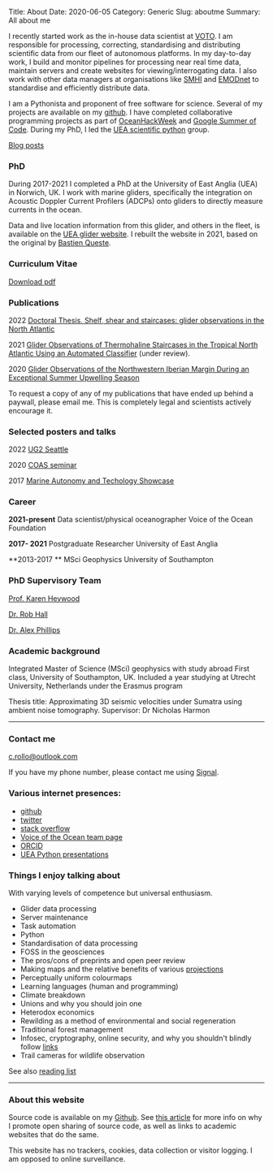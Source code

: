Title: About
Date: 2020-06-05
Category: Generic
Slug: aboutme
Summary: All about me

I recently started work as the in-house data scientist at [VOTO](https://voiceoftheocean.org/en). I am responsible for processing, correcting, standardising and distributing scientific data from our fleet of autonomous platforms. In my day-to-day work, I build and monitor pipelines for processing near real time data, maintain servers and create websites for viewing/interrogating data. I also work with other data managers at organisations like [SMHI](https://www.smhi.se/en) and [EMODnet](https://emodnet.ec.europa.eu/en) to standardise and efficiently distribute data.

I am a Pythonista and proponent of free software for science. Several of my projects are available on my [github](https://github.com/callumrollo). I have completed collaborative programming projects as part of [OceanHackWeek](https://callumrollo.github.io/hackweek.html) and [Google Summer of Code](https://summerofcode.withgoogle.com/). During my PhD, I led the [UEA scientific python](https://ueapy.github.io/) group.

[Blog posts](https://callumrollo.github.io/)


### PhD

During 2017-2021 I completed a PhD at the University of East Anglia (UEA) in Norwich, UK. I work with marine gliders, specifically the integration on Acoustic Doppler Current Profilers (ADCPs) onto gliders to directly measure currents in the ocean.

Data and live location information from this glider, and others in the fleet, is available on the [UEA glider website](https://ueaglider.uea.ac.uk). I rebuilt the website in 2021, based on the original by [Bastien Queste](http://byqueste.com/).



### Curriculum Vitae

[Download pdf](../images/callum-rollo-cv-2020.pdf)

### Publications

2022 [Doctoral Thesis. Shelf, shear and staircases: glider observations in the North Atlantic](https://ueaeprints.uea.ac.uk/id/eprint/87555/)

2021 [Glider Observations of Thermohaline Staircases in the Tropical North Atlantic Using an Automated Classifier](https://gi.copernicus.org/preprints/gi-2021-27/) (under review).

2020 [Glider Observations of the Northwestern Iberian Margin During an Exceptional Summer Upwelling Season](https://doi.org/10.1029/2019JC015804)

To request a copy of any of my publications that have ended up behind a paywall, please email me. This is completely legal and scientists actively encourage it.

### Selected posters and talks

2022 [UG2 Seattle](../images/ug2_2022.pdf)

2020 [COAS seminar](../images/Rollo_COAS_2020_low_res.pdf)

2017 [Marine Autonomy and Techology Showcase](../images/poster_omura_17.pdf)


### Career

**2021-present** Data scientist/physical oceanographer Voice of the Ocean Foundation

**2017- 2021** Postgraduate Researcher University of East Anglia

**2013-2017 ** MSci Geophysics University of Southampton

### PhD Supervisory Team

[Prof. Karen Heywood](https://people.uea.ac.uk/k_heywood)

[Dr. Rob Hall](https://people.uea.ac.uk/robert_hall)

[Dr. Alex Phillips](https://www.noc.ac.uk/people/abp)

### Academic background

Integrated Master of Science (MSci) geophysics with study abroad First class, University of Southampton, UK. Included a year studying at Utrecht University, Netherlands under the Erasmus program

Thesis title: Approximating 3D seismic velocities under Sumatra using ambient noise tomography.
Supervisor: Dr Nicholas Harmon

-----------------------

### Contact me

[c.rollo@outlook.com](mailto:c.rollo@outlook.com)

If you have my phone number, please contact me using [Signal](https://www.signal.org/).

### Various internet presences:

- [github](https://github.com/callumrollo)
- [twitter](https://twitter.com/callum_rollo)
- [stack overflow](https://stackoverflow.com/users/13208790/marcos)
- [Voice of the Ocean team page](https://voiceoftheocean.org/meet-the-crew/)
- [ORCID](https://orcid.org/0000-0002-5134-7886)
- [UEA Python presentations](https://ueapy.github.io/author/callum-rollo.html) 

### Things I enjoy talking about

With varying levels of competence but universal enthusiasm.

- Glider data processing
- Server maintenance
- Task automation
- Python
- Standardisation of data processing
- FOSS in the geosciences
- The pros/cons of preprints and open peer review
- Making maps and the relative benefits of various [projections](https://xkcd.com/977/)
- Perceptually uniform colourmaps
- Learning languages (human and programming)
- Climate breakdown
- Unions and why you should join one
- Heterodox economics
- Rewilding as a method of environmental and social regeneration
- Traditional forest management
- Infosec, cryptography, online security, and why you shouldn't blindly follow [links](https://www.youtube.com/watch?v=dQw4w9WgXcQ)
- Trail cameras for wildlife observation

See also [reading list](https://callumrollo.github.io/reading.html#reading)

-------------------

### About this website

Source code is available on my [Github](https://github.com/callumrollo/callumrollo.github.io). See [this article](https://callumrollo.github.io/howto.html#howto) for more info on why I promote open sharing  of source code, as well as links to academic websites that do the same.

This website has no trackers, cookies, data collection or visitor logging. I am opposed to online surveillance.
